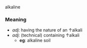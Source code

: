 alkaline
### Meaning
+ _adj_: having the nature of an ↑alkali
+ _adj_:  (technical) containing ↑alkali
	+ __eg__: alkaline soil
